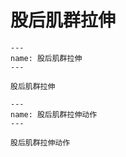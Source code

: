 # 股后肌群拉伸

```{figure} assets/img/2022-01-17-12-11-45.png
---
name: 股后肌群拉伸
---

股后肌群拉伸
```

```{figure} assets/img/2022-01-17-12-12-23.png
---
name: 股后肌群拉伸动作
---

股后肌群拉伸动作
```